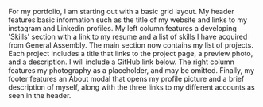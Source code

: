 For my portfolio, I am starting out with a basic grid layout.
My header features basic information such as the title of my website and links to my instagram and Linkedin profiles.
My left column features a developing 'Skills' section with a link to my resume and a list of skills I have acquired from General Assembly.
The main section now contains my list of projects. Each project includes a title that links to the project page, a preview photo, and a description. I will include a GitHub link below.
The right column features my photography as a placeholder, and may be omitted.
Finally, my footer features an About modal that opens my profile picture and a brief description of myself, along with the three links to my different accounts as seen in the header.